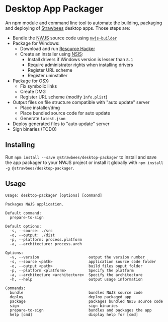 # Desktop App Packager

An npm module and command line tool to automate the building, packaging and deploying of [Strawbees](https://strawbees.com/) desktop apps. Those steps are:

- Bundle the [NWJS](https://nwjs.io/) source code using [`nwjs-builder`](https://github.com/evshiron/nwjs-builder)
- Package for Windows:
	- Download and run [Resource Hacker](http://www.angusj.com/resourcehacker/)
	- Create an installer using [NSIS](https://nsis.sourceforge.io/Main_Page):
		- Install drivers if Windows version is lesser than `8.1`
		- Require administrator rights when installing drivers
		- Register URL scheme
		- Register uninstaller
- Package for OSX:
	- Fix symbolic links
	- Create DMG
	- Register URL scheme (modify `Info.plist`)
- Output files on file structure compatible with "auto update" server
	- Place installer/dmg
	- Place bundled source code for auto update
	- Generate `latest.json`
- Deploy generated files to "auto update" server
- Sign binaries (TODO)

## Installing

Run `npm install --save @strawbees/desktop-packager` to install and save the app packager to your NWJS project or install it globally with `npm install -g @strawbees/desktop-packager`.

## Usage

```
Usage: desktop-packager [options] [command]

Packages NWJS application.

Default command:
  prepare-to-sign

Default options:
  -s, --source: ./src
  -o, --output: ./dist
  -p, --platform: process.platform
  -a, --architecture: process.arch

Options:
  -v, --version                      output the version number
  -s, --source <path>                application source code folder
  -o, --output <path>                build files ouput folder
  -p, --platform <platform>          Specify the platform
  -a, --architecture <architecture>  Specify the architecture
  -h, --help                         output usage information

Commands:
  bundle                             bundles NWJS source code
  deploy                             deploy packaged app
  package                            packages bundled NWJS source code
  sign                               sign binaries
  prepare-to-sign                    bundles and packages the app
  help [cmd]                         display help for [cmd]
```
